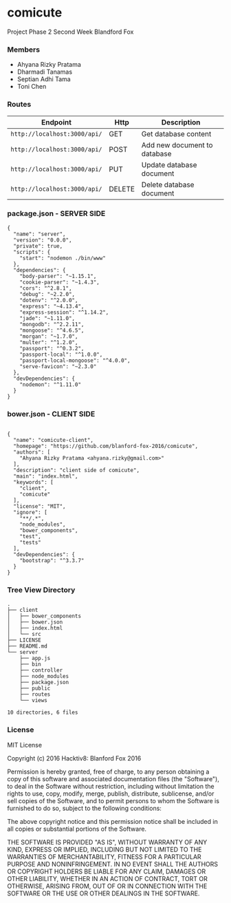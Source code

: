 # comicute
Project Phase 2 Second Week Blandford Fox  

### Members
* Ahyana Rizky Pratama
* Dharmadi Tanamas
* Septian Adhi Tama
* Toni Chen

### Routes
Endpoint | Http | Description
---------|------|------------
|`http://localhost:3000/api/` |GET | Get database content |
|`http://localhost:3000/api/`|POST| Add new document to database|
|`http://localhost:3000/api/`|PUT | Update database document|
|`http://localhost:3000/api/`|DELETE | Delete database document|

### package.json - SERVER SIDE
```src
{
  "name": "server",
  "version": "0.0.0",
  "private": true,
  "scripts": {
    "start": "nodemon ./bin/www"
  },
  "dependencies": {
    "body-parser": "~1.15.1",
    "cookie-parser": "~1.4.3",
    "cors": "^2.8.1",
    "debug": "~2.2.0",
    "dotenv": "^2.0.0",
    "express": "~4.13.4",
    "express-session": "^1.14.2",
    "jade": "~1.11.0",
    "mongodb": "^2.2.11",
    "mongoose": "^4.6.5",
    "morgan": "~1.7.0",
    "multer": "^1.2.0",
    "passport": "^0.3.2",
    "passport-local": "^1.0.0",
    "passport-local-mongoose": "^4.0.0",
    "serve-favicon": "~2.3.0"
  },
  "devDependencies": {
    "nodemon": "^1.11.0"
  }
}

```

### bower.json - CLIENT SIDE
```src

{
  "name": "comicute-client",
  "homepage": "https://github.com/blanford-fox-2016/comicute",
  "authors": [
    "Ahyana Rizky Pratama <ahyana.rizky@gmail.com>"
  ],
  "description": "client side of comicute",
  "main": "index.html",
  "keywords": [
    "client",
    "comicute"
  ],
  "license": "MIT",
  "ignore": [
    "**/.*",
    "node_modules",
    "bower_components",
    "test",
    "tests"
  ],
  "devDependencies": {
    "bootstrap": "^3.3.7"
  }
}
```

### Tree View Directory
```src
.
├── client
│   ├── bower_components
│   ├── bower.json
│   ├── index.html
│   └── src
├── LICENSE
├── README.md
└── server
    ├── app.js
    ├── bin
    ├── controller
    ├── node_modules
    ├── package.json
    ├── public
    ├── routes
    └── views

10 directories, 6 files
```
### License
MIT License

Copyright (c) 2016 Hacktiv8: Blanford Fox 2016

Permission is hereby granted, free of charge, to any person obtaining a copy
of this software and associated documentation files (the "Software"), to deal
in the Software without restriction, including without limitation the rights
to use, copy, modify, merge, publish, distribute, sublicense, and/or sell
copies of the Software, and to permit persons to whom the Software is
furnished to do so, subject to the following conditions:

The above copyright notice and this permission notice shall be included in all
copies or substantial portions of the Software.

THE SOFTWARE IS PROVIDED "AS IS", WITHOUT WARRANTY OF ANY KIND, EXPRESS OR
IMPLIED, INCLUDING BUT NOT LIMITED TO THE WARRANTIES OF MERCHANTABILITY,
FITNESS FOR A PARTICULAR PURPOSE AND NONINFRINGEMENT. IN NO EVENT SHALL THE
AUTHORS OR COPYRIGHT HOLDERS BE LIABLE FOR ANY CLAIM, DAMAGES OR OTHER
LIABILITY, WHETHER IN AN ACTION OF CONTRACT, TORT OR OTHERWISE, ARISING FROM,
OUT OF OR IN CONNECTION WITH THE SOFTWARE OR THE USE OR OTHER DEALINGS IN THE
SOFTWARE.
